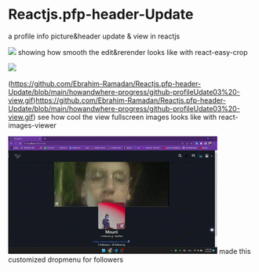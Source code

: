 # Reactjs.pfp-header-Update
a profile info picture&amp;header update &amp; view in reactjs

![](https://github.com/Ebrahim-Ramadan/Reactjs.pfp-header-Update/blob/main/howandwhere-progress/github-profileUpdate01%20-%20edit.gif)
showing how smooth the edit&rerender looks like with react-easy-crop

![](https://github.com/Ebrahim-Ramadan/Reactjs.pfp-header-Update/blob/main/howandwhere-progress/github-profileUpdate01%20-%20edit.gif)

(https://github.com/Ebrahim-Ramadan/Reactjs.pfp-header-Update/blob/main/howandwhere-progress/github-profileUdate03%20-view.gif)https://github.com/Ebrahim-Ramadan/Reactjs.pfp-header-Update/blob/main/howandwhere-progress/github-profileUdate03%20-view.gif)
see how cool the view fullscreen images looks like with react-images-viewer

![](https://github.com/Ebrahim-Ramadan/Reactjs.pfp-header-Update/blob/main/howandwhere-progress/github-profileUpdate02%20-%20followerdropmenu.gif)
made this customized dropmenu for followers

